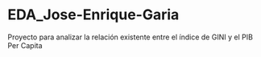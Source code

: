 # EDA_Jose-Enrique-Garia
Proyecto para analizar la relación existente entre el índice de GINI y el PIB Per Capita
